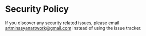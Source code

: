 # Security Policy

If you discover any security related issues, please email artminasyanartwork@gmail.com instead of using the issue tracker.
